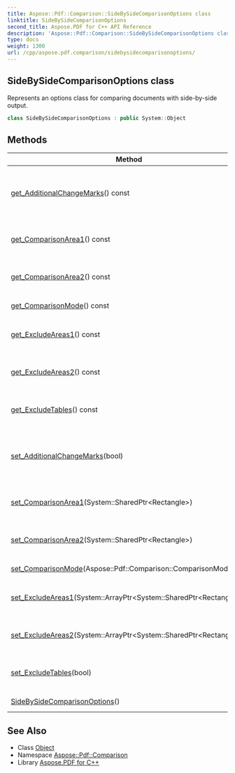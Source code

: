 ```yaml
---
title: Aspose::Pdf::Comparison::SideBySideComparisonOptions class
linktitle: SideBySideComparisonOptions
second_title: Aspose.PDF for C++ API Reference
description: 'Aspose::Pdf::Comparison::SideBySideComparisonOptions class. Represents an options class for comparing documents with side-by-side output in C++.'
type: docs
weight: 1300
url: /cpp/aspose.pdf.comparison/sidebysidecomparisonoptions/
---
```

## SideBySideComparisonOptions class


Represents an options class for comparing documents with side-by-side output.

```cpp
class SideBySideComparisonOptions : public System::Object
```

## Methods

| Method | Description |
| --- | --- |
| [get_AdditionalChangeMarks](./get_additionalchangemarks/)() const | Get and set the property that determines whether additional change markers are displayed. If set, displays change marks that are not on the current page but are present on another page. If the change lacates between words, the mark may not be positioned exactly relative to the whitespace character. The default value is **false**. |
| [get_ComparisonArea1](./get_comparisonarea1/)() const | Get and set the comparison area. Used for the first page or document in the comparison method. This option can't be setted along with [ExcludeTables](../), [ExcludeAreas1](../) and [ExcludeAreas2](../) options. |
| [get_ComparisonArea2](./get_comparisonarea2/)() const | Get and set the comparison area. Used for the second page or document in the comparison method. This option can't be setted along with [ExcludeTables](../), [ExcludeAreas1](../) and [ExcludeAreas2](../) options. |
| [get_ComparisonMode](./get_comparisonmode/)() const | Gets and sets a comparison mode. The default value is [SideBySideComparison::ComparisonMode::IgnoreSpaces](../). |
| [get_ExcludeAreas1](./get_excludeareas1/)() const | Get and set the exclude areas. Used for the first page or document in the comparison method. This option can be setted along with [ExcludeTables](../). This option can't be setted along with [ComparisonArea1](../) option. |
| [get_ExcludeAreas2](./get_excludeareas2/)() const | Get and set the exclude areas. Used for the second page or document in the comparison method. This option can be setted along with [ExcludeTables](../). This option can't be setted along with [ComparisonArea2](../) option. |
| [get_ExcludeTables](./get_excludetables/)() const | Get and set the option that determines whether tables are excluded from comparison. This option cannot be set together with [ComparisonArea1](../) and [ComparisonArea2](../). The default value is **false**. |
| [set_AdditionalChangeMarks](./set_additionalchangemarks/)(bool) | Get and set the property that determines whether additional change markers are displayed. If set, displays change marks that are not on the current page but are present on another page. If the change lacates between words, the mark may not be positioned exactly relative to the whitespace character. The default value is **false**. |
| [set_ComparisonArea1](./set_comparisonarea1/)(System::SharedPtr\<Rectangle\>) | Get and set the comparison area. Used for the first page or document in the comparison method. This option can't be setted along with [ExcludeTables](../), [ExcludeAreas1](../) and [ExcludeAreas2](../) options. |
| [set_ComparisonArea2](./set_comparisonarea2/)(System::SharedPtr\<Rectangle\>) | Get and set the comparison area. Used for the second page or document in the comparison method. This option can't be setted along with [ExcludeTables](../), [ExcludeAreas1](../) and [ExcludeAreas2](../) options. |
| [set_ComparisonMode](./set_comparisonmode/)(Aspose::Pdf::Comparison::ComparisonMode) | Gets and sets a comparison mode. The default value is [SideBySideComparison::ComparisonMode::IgnoreSpaces](../). |
| [set_ExcludeAreas1](./set_excludeareas1/)(System::ArrayPtr\<System::SharedPtr\<Rectangle\>\>) | Get and set the exclude areas. Used for the first page or document in the comparison method. This option can be setted along with [ExcludeTables](../). This option can't be setted along with [ComparisonArea1](../) option. |
| [set_ExcludeAreas2](./set_excludeareas2/)(System::ArrayPtr\<System::SharedPtr\<Rectangle\>\>) | Get and set the exclude areas. Used for the second page or document in the comparison method. This option can be setted along with [ExcludeTables](../). This option can't be setted along with [ComparisonArea2](../) option. |
| [set_ExcludeTables](./set_excludetables/)(bool) | Get and set the option that determines whether tables are excluded from comparison. This option cannot be set together with [ComparisonArea1](../) and [ComparisonArea2](../). The default value is **false**. |
| [SideBySideComparisonOptions](./sidebysidecomparisonoptions/)() | Creates an instance of [SideBySideComparisonOptions](./) class. |
## See Also

* Class [Object](../../system/object/)
* Namespace [Aspose::Pdf::Comparison](../)
* Library [Aspose.PDF for C++](../../)
